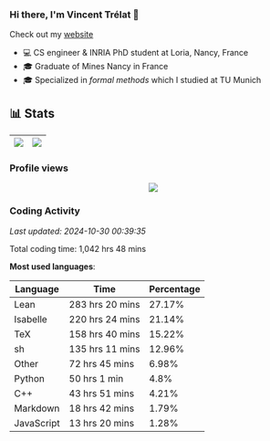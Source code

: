 ### Hi there, I'm Vincent Trélat 👋

Check out my [website](https://vtrelat.github.io)

-   💻 CS engineer & INRIA PhD student at Loria, Nancy, France
-   🎓 Graduate of Mines Nancy in France
-   🎓 Specialized in _formal methods_ which I studied at TU Munich

## 📊 **Stats**

| <img align="center" src="https://readme-stats.clckblog.space/api?username=VTrelat&show_icons=true&include_all_commits=true&theme=tokyonight&hide_border=true" /> | <img align="center" src="https://readme-stats.clckblog.space/api/top-langs/?username=VTrelat&layout=compact&theme=tokyonight&hide_border=true" /> |
| ---------------------------------------------------------------------------------------------------------------------------------------------------------------- | ------------------------------------------------------------------------------------------------------------------------------------------------- |

### Profile views

<p align="center">
 <img src="https://profile-counter.glitch.me/VTrelat/count.svg" />
</p>

<!--automations-->
### Coding Activity
_Last updated: 2024-10-30 00:39:35_

Total coding time: 1,042 hrs 48 mins

**Most used languages**:

| Language | Time | Percentage |
| ------------- | ------------- | ------------- |
| Lean | 283 hrs 20 mins | 27.17% |
| Isabelle | 220 hrs 24 mins | 21.14% |
| TeX | 158 hrs 40 mins | 15.22% |
| sh | 135 hrs 11 mins | 12.96% |
| Other | 72 hrs 45 mins | 6.98% |
| Python | 50 hrs 1 min | 4.8% |
| C++ | 43 hrs 51 mins | 4.21% |
| Markdown | 18 hrs 42 mins | 1.79% |
| JavaScript | 13 hrs 20 mins | 1.28% |

